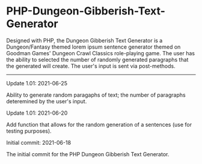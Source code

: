 # PHP-Dungeon-Gibberish-Text-Generator
Designed with PHP, the Dungeon Gibberish Text Generator is a Dungeon/Fantasy themed lorem ipsum sentence generator themed on Goodman Games' Dungeon Crawl Classics role-playing game.  The user has the ability to selected the number of randomly generated paragraphs that the generated will create.  The user's input is sent via post-methods.


-----------------

Update 1.01: 2021-06-25

Ability to generate random paragaphs of text; the number of paragraphs deteremined by the user's input.


Update 1.01: 2021-06-20

Add function that allows for the random generation of a sentences (use for testing purposes).


Initial commit: 2021-06-18

The initial commit for the PHP Dungeon Gibberish Text Generator.
